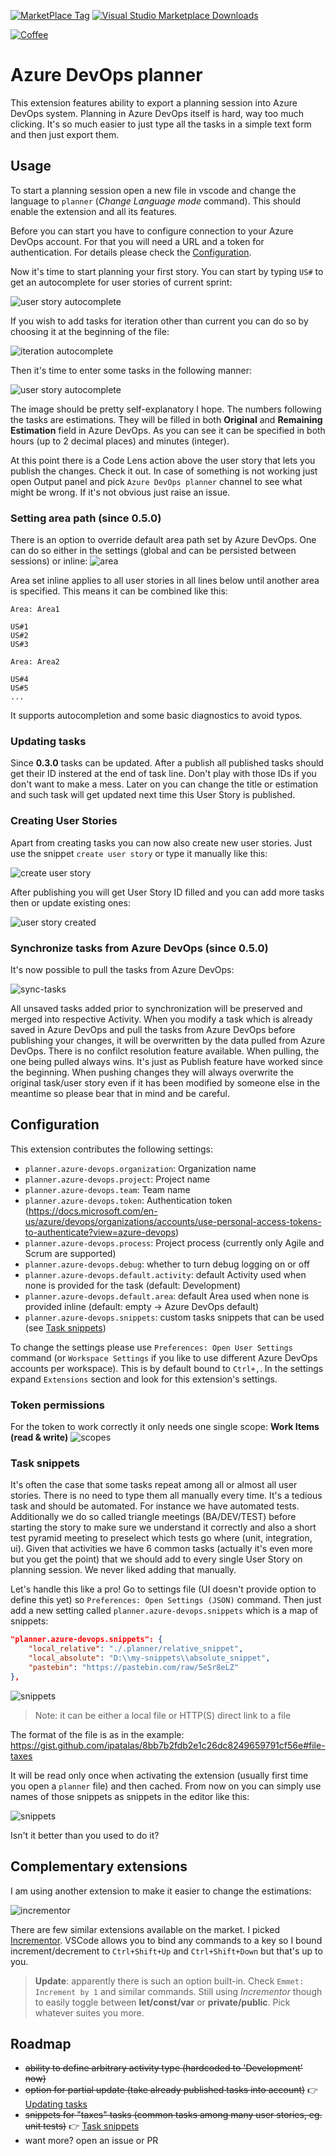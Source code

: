 [![MarketPlace Tag](https://vsmarketplacebadge.apphb.com/version-short/ipatalas.vscode-sprint-planner.svg)](https://marketplace.visualstudio.com/items?itemName=ipatalas.vscode-sprint-planner)
[![Visual Studio Marketplace Downloads](https://img.shields.io/visual-studio-marketplace/d/ipatalas.vscode-sprint-planner)](https://marketplace.visualstudio.com/items?itemName=ipatalas.vscode-sprint-planner)

[![Coffee](https://img.shields.io/badge/Buy%20me%20a%20coffee-$4-orange?logo=buy-me-a-coffee&style=flat)](https://www.buymeacoffee.com/0t1sqOM)

# Azure DevOps planner

This extension features ability to export a planning session into Azure DevOps system. Planning in Azure DevOps itself is hard, way too much clicking. It's so much easier to just type all the tasks in a simple text form and then just export them.

## Usage

To start a planning session open a new file in vscode and change the language to `planner` (_Change Language mode_ command). This should enable the extension and all its features.

Before you can start you have to configure connection to your Azure DevOps account. For that you will need a URL and a token for authentication. For details please check the [Configuration](#configuration).

Now it's time to start planning your first story. You can start by typing `US#` to get an autocomplete for user stories of current sprint:

![user story autocomplete](images/planner-1.gif)

If you wish to add tasks for iteration other than current you can do so by choosing it at the beginning of the file:

![iteration autocomplete](images/planner-2.gif)

Then it's time to enter some tasks in the following manner:

![user story autocomplete](images/planner-tasks.png)

The image should be pretty self-explanatory I hope. The numbers following the tasks are estimations. They will be filled in both **Original** and **Remaining Estimation** field in Azure DevOps. As you can see it can be specified in both hours (up to 2 decimal places) and minutes (integer).

At this point there is a Code Lens action above the user story that lets you publish the changes. Check it out. In case of something is not working just open Output panel and pick `Azure DevOps planner` channel to see what might be wrong. If it's not obvious just raise an issue.

### Setting area path (since **0.5.0**)

There is an option to override default area path set by Azure DevOps. One can do so either in the settings (global and can be persisted between sessions) or inline:
![area](images/areas.png)

Area set inline applies to all user stories in all lines below until another area is specified. This means it can be combined like this:
```
Area: Area1

US#1
US#2
US#3

Area: Area2

US#4
US#5
...
```

It supports autocompletion and some basic diagnostics to avoid typos.

### Updating tasks

Since **0.3.0** tasks can be updated. After a publish all published tasks should get their ID instered at the end of task line. Don't play with those IDs if you don't want to make a mess. Later on you can change the title or estimation and such task will get updated next time this User Story is published.

### Creating User Stories

Apart from creating tasks you can now also create new user stories. Just use the snippet `create user story` or type it manually like this:

![create user story](images/create-user-story.png)

After publishing you will get User Story ID filled and you can add more tasks then or update existing ones:

![user story created](images/user-story-created.png)

### Synchronize tasks from Azure DevOps (since **0.5.0**)

It's now possible to pull the tasks from Azure DevOps:

![sync-tasks](images/sync-tasks.gif)

All unsaved tasks added prior to synchronization will be preserved and merged into respective Activity.
When you modify a task which is already saved in Azure DevOps and pull the tasks from Azure DevOps before publishing your changes, it will be overwritten by the data pulled from Azure DevOps. There is no confilct resolution feature available. When pulling, the one being pulled always wins.
It's just as Publish feature have worked since the beginning. When pushing changes they will always overwrite the original task/user story even if it has been modified by someone else in the meantime so please bear that in mind and be careful.

## Configuration

This extension contributes the following settings:

* `planner.azure-devops.organization`: Organization name
* `planner.azure-devops.project`: Project name
* `planner.azure-devops.team`: Team name
* `planner.azure-devops.token`: Authentication token (https://docs.microsoft.com/en-us/azure/devops/organizations/accounts/use-personal-access-tokens-to-authenticate?view=azure-devops)
* `planner.azure-devops.process`: Project process (currently only Agile and Scrum are supported)
* `planner.azure-devops.debug`: whether to turn debug logging on or off
* `planner.azure-devops.default.activity`: default Activity used when none is provided for the task (default: Development)
* `planner.azure-devops.default.area`: default Area used when none is provided inline (default: empty -> Azure DevOps default)
* `planner.azure-devops.snippets`: custom tasks snippets that can be used (see [Task snippets](#task-snippets))

To change the settings please use `Preferences: Open User Settings` command (or `Workspace Settings` if you like to use different Azure DevOps accounts per workspace). This is by default bound to `Ctrl+,`.
In the settings expand `Extensions` section and look for this extension's settings.

### Token permissions

For the token to work correctly it only needs one single scope: **Work Items (read & write)**
![scopes](images/scopes.png)

### Task snippets

It's often the case that some tasks repeat among all or almost all user stories. There is no need to type them all manually every time. It's a tedious task and should be automated. For instance we have automated tests. Additionally we do so called triangle meetings (BA/DEV/TEST) before starting the story to make sure we understand it correctly and also a short test pyramid meeting to preselect which tests go where (unit, integration, ui).
Given that activities we have 6 common tasks (actually it's even more but you get the point) that we should add to every single User Story on planning session. We never liked adding that manually.

Let's handle this like a pro! Go to settings file (UI doesn't provide option to define this yet) so `Preferences: Open Settings (JSON)` command. Then just add a new setting called `planner.azure-devops.snippets` which is a map of snippets:

``` JSON
"planner.azure-devops.snippets": {
    "local_relative": "./.planner/relative_snippet",
    "local_absolute": "D:\\my-snippets\\absolute_snippet",
    "pastebin": "https://pastebin.com/raw/5eSr8eLZ"
},
```

![snippets](images/snippets-config.png)

> Note: it can be either a local file or HTTP(S) direct link to a file

The format of the file is as in the example: https://gist.github.com/ipatalas/8bb7b2fdb2e1c26dc8249659791cf56e#file-taxes

It will be read only once when activating the extension (usually first time you open a `planner` file) and then cached. From now on you can simply use names of those snippets as snippets in the editor like this:

![snippets](images/snippets.gif)

Isn't it better than you used to do it?

## Complementary extensions

I am using another extension to make it easier to change the estimations:

![incrementor](images/incrementor.gif)

There are few similar extensions available on the market. I picked [Incrementor](https://marketplace.visualstudio.com/items?itemName=nmsmith89.incrementor).
VSCode allows you to bind any commands to a key so I bound increment/decrement to `Ctrl+Shift+Up` and `Ctrl+Shift+Down` but that's up to you.

> **Update**: apparently there is such an option built-in. Check `Emmet: Increment by 1` and similar commands. Still using *Incrementor* though to easily toggle between **let/const/var** or **private/public**. Pick whatever suites you more.

## Roadmap

- ~~ability to define arbitrary activity type (hardcoded to 'Development' now)~~
- ~~option for partial update (take already published tasks into account)~~ 👉 [Updating tasks](#updating-tasks)
- ~~snippets for "taxes" tasks (common tasks among many user stories, eg. unit tests)~~ 👉 [Task snippets](#task-snippets)
- want more? open an issue or PR
